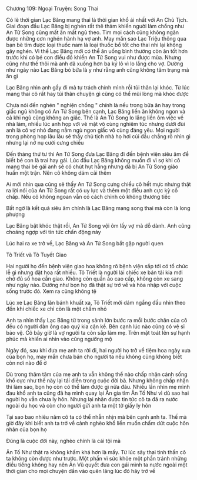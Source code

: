 




Chương 109: Ngoại Truyện: Song Thai

Có lẽ thời gian Lạc Băng mang thai là thời gian khổ ái nhất với An Chủ Tịch. Giai đoạn đầu Lạc Băng bị nghén rất thê thảm khiến người làm chồng như An Tử Song cũng mất ăn mất ngủ theo. Tìm mọi cách cũng không ngăn được những cơn nghén hành hạ vợ anh. May mắn sao Lạc Triệu thông qua bạn bè tìm được loại thuốc nam là loại thuốc bổ tốt cho thai nhi lại không gây nghén. Vì thế Lạc Băng mới có thể ăn uống bình thường còn ăn tốt hơn trước khi có bé con điều đó khiến An Tử Song vui như được mùa. Nhưng cũng như thế thôi mà anh đã xuống hơn ba ký lô vì lo lắng cho vợ. Dường như ngày nào Lạc Băng bỏ bữa là y như rằng anh cũng không tâm trạng mà ăn gì

Lạc Băng nhìn anh gầy đi mà tự trách chính mình rồi tủi thân lại khóc. Từ lúc mang thai cô rất hay tủi thân chuyện gì cũng có thể mũi lòng mà khóc được

Chưa nói đến nghén " nghiện chồng " chính là nếu trong bữa ăn hay trong giấc ngủ không có An Tử Song bên cạnh, Lạc Băng liền ăn không ngon và cả khi ngủ cũng không an giấc. Thế là An Tử Song lo lắng liền ôm việc về nhà làm, nhiều lúc anh họp với vẻ mặt vô cùng nghiêm túc nhưng dưới đùi anh là cô vợ nhỏ đang nằm ngủ ngon giấc vô cùng đáng yêu. Mọi người trong phòng họp lâu lâu sẽ thấy chủ tịch nhà họ hơi cúi đầu chẳng rõ nhìn gì nhưng lại nở nụ cười cưng chiều

Đến tháng thứ tư thì An Tử Song đưa Lạc Băng đi đến bệnh viện siêu âm để biết bé con là trai hay gái. Lúc đầu Lạc Băng không muốn đi vì sợ khi cô mang thai bé gái anh sẽ có chút hụt hẫng nhưng đã bị An Tử Song giáo huấn một trận. Nên cô không dám cãi thêm


Ai mới nhìn qua cũng sẽ thấy An Tử Song cưng chiều cô hết mực nhưng thật ra lời nói của An Tử Song rất có uy lực và thêm một điều anh cực kỳ cố chấp. Nếu cô không ngoan vẫn có cách chỉnh cô không thương tiếc

Bất ngờ là kết quả siêu âm chính là Lạc Băng mang song thai mà còn là long phượng

Lạc Băng bật khóc thật rồi, An Tử Song vội ôm lấy vợ mà dỗ dành. Anh cũng choáng ngợp với tin tức chấn động này

Lúc hai ra xe trở về, Lạc Băng và An Tử Song bắt gặp người quen

Tô Triết và Tô Tuyết Giao


Hai người họ đến bệnh viện giao hoa không rõ bệnh viện sắp tới có tổ chức lễ gì nhưng đặt hoa rất nhiều. Tô Triết là người lái chiếc xe bán tải kia mới chở đủ số hoa cần giao. Không còn quần áo cao cấp, không còn xe sang như ngày nào. Dường như bọn họ đã thật sự trở về và hòa nhập với cuộc sống trước đó. Xem ra cũng không tệ

Lúc xe Lạc Băng lăn bánh khuất xa, Tô Triết mới dám ngẩng đầu nhìn theo đến khi chiếc xe chỉ còn là một chấm nhỏ

Anh ta nhìn thấy Lạc Băng từ trong sảnh lớn bước ra mỗi bước chân của cô đều có người đàn ông cao quý kia cận kề. Bên cạnh lúc nào cũng có vệ sĩ bảo vệ. Cô bây giờ là vợ người ta còn sắp làm mẹ. Trên mặt toát lên sự hạnh phúc mà khiến ai nhìn vào cũng ngưỡng mộ

Ngày đó, sau khi đưa mẹ anh ta rời đi, hai người họ trở về tiệm hoa ngày xưa của bọn họ, may mắn chưa bán cho người ta nếu không cũng không biết còn nơi nào để ở

Dù trong thâm tâm của mẹ anh ta vẫn không thể nào chấp nhận cảnh sống khổ cực như thế này lại tái diễn trong cuộc đời bà. Nhưng không chấp nhận thì làm sao, bọn họ còn có thể làm được gì nữa đâu. Nhiều lần nhìn mẹ mình đau khổ anh ta cũng đã hạ mình quay lại Ân gia tìm Ân Tố Như vì dù sao hai người họ vẫn chưa ly hôn. Nhưng lại nhận được tin tức cô ta đã ra nước ngoài du học và còn cho người gửi anh ta một tờ giấy ly hôn

Tại sao bao nhiêu năm cô ta có thể nhẫn nhịn mà bên cạnh anh ta. Thế mà giờ đây khi biết anh ta trở về cảnh nghèo khổ liền muốn chấm dứt cuộc hôn nhân của bọn họ

Đúng là cuộc đời này, nghèo chính là cái tội mà

Ân Tố Như thật ra không khấm khá hơn là mấy. Từ lúc sảy thai tinh thần cô ta không còn được như trước. Một phần vì sức khỏe một phần tránh những điều tiếng không hay nên Ân Vũ quyết đưa con gái mình ta nước ngoài một thời gian cho mọi chuyện dần vào quên lãng lúc đó hãy trở về





